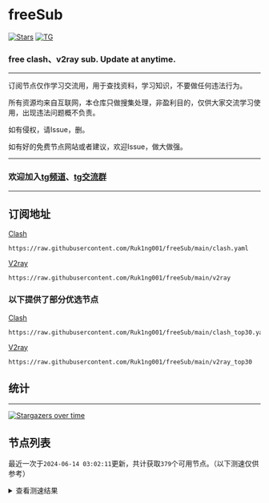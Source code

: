 # freeSub
[![Stars](https://img.shields.io/github/stars/Ruk1ng001/freeSub)](https://github.com/Ruk1ng001/freeSub/stargazers)
[![TG](https://img.shields.io/badge/Telegram-gray?logo=Telegram)](https://t.me/Ruk1ng001)
### free clash、v2ray sub. Update at anytime.

---

订阅节点仅作学习交流用，用于查找资料，学习知识，不要做任何违法行为。

所有资源均来自互联网，本仓库只做搜集处理，非盈利目的，仅供大家交流学习使用，出现违法问题概不负责。

如有侵权，请Issue，删。

如有好的免费节点网站或者建议，欢迎Issue，做大做强。

---

### 欢迎加入[tg频道](https://t.me/Ruk1ng001)、[tg交流群](https://t.me/+-e-b04EE5Cw2NmU1)

---

## 订阅地址
[Clash](https://raw.githubusercontent.com/Ruk1ng001/freeSub/main/clash.yaml)
```
https://raw.githubusercontent.com/Ruk1ng001/freeSub/main/clash.yaml
```
[V2ray](https://raw.githubusercontent.com/Ruk1ng001/freeSub/main/v2ray)
```
https://raw.githubusercontent.com/Ruk1ng001/freeSub/main/v2ray
```
### 以下提供了部分优选节点

[Clash](https://raw.githubusercontent.com/Ruk1ng001/freeSub/main/clash_top30.yaml)
```
https://raw.githubusercontent.com/Ruk1ng001/freeSub/main/clash_top30.yaml
```
[V2ray](https://raw.githubusercontent.com/Ruk1ng001/freeSub/main/v2ray_top30)
```
https://raw.githubusercontent.com/Ruk1ng001/freeSub/main/v2ray_top30
```

## 统计

---

[![Stargazers over time](https://starchart.cc/Ruk1ng001/freeSub.svg)](https://starchart.cc/Ruk1ng001/freeSub)

## 节点列表

最近一次于`2024-06-14 03:02:11`更新，共计获取`379`个可用节点。（以下测速仅供参考）

<details> <summary>查看测速结果</summary>

| 序号 | 节点 | 带宽 | 延迟 |
|:--:|:--:|:--:|:--:|
 | 1 | CN😈github.com/Ruk1ng001_-397455032 | 3.76MB/s | 747.00ms |
 | 2 | SG😈github.com/Ruk1ng001_7359734 | 3.50MB/s | 738.00ms |
 | 3 | SG😈github.com/Ruk1ng001_-2020439614 | 3.34MB/s | 650.00ms |
 | 4 | CN😈github.com/Ruk1ng001_688576700 | 3.28MB/s | 643.00ms |
 | 5 | CN😈github.com/Ruk1ng001_1635146807 | 3.28MB/s | 584.00ms |
 | 6 | CN😈github.com/Ruk1ng001_1325262272 | 3.20MB/s | 331.00ms |
 | 7 | CA😈github.com/Ruk1ng001_-1105143122 | 3.06MB/s | 990.00ms |
 | 8 | Euro😈github.com/Ruk1ng001_-445396560 | 3.04MB/s | 680.00ms |
 | 9 | ChatGPT😈github.com/Ruk1ng001_-877574257 | 3.01MB/s | 573.00ms |
 | 10 | CN😈github.com/Ruk1ng001_510837293 | 2.98MB/s | 326.00ms |
 | 11 | Other😈github.com/Ruk1ng001_-214852922 | 2.96MB/s | 578.00ms |
 | 12 | CN😈github.com/Ruk1ng001_-1044557709 | 2.94MB/s | 321.00ms |
 | 13 | JP😈github.com/Ruk1ng001_-1868974875 | 2.87MB/s | 363.00ms |
 | 14 | CN😈github.com/Ruk1ng001_378947004 | 2.87MB/s | 352.00ms |
 | 15 | CA😈github.com/Ruk1ng001_1754639500 | 2.82MB/s | 710.00ms |
 | 16 | JP😈github.com/Ruk1ng001_563704110 | 2.66MB/s | 1034.00ms |
 | 17 | Euro😈github.com/Ruk1ng001_-538718324 | 2.56MB/s | 548.00ms |
 | 18 | CN😈github.com/Ruk1ng001_1441326630 | 2.55MB/s | 340.00ms |
 | 19 | SG😈github.com/Ruk1ng001_-1478423456 | 2.23MB/s | 409.00ms |
 | 20 | TW😈github.com/Ruk1ng001_1542114265 | 2.11MB/s | 423.00ms |
 | 21 | Other😈github.com/Ruk1ng001_-467197770 | 2.07MB/s | 2372.00ms |
 | 22 | JP😈github.com/Ruk1ng001_1112293865 | 1.85MB/s | 428.00ms |
 | 23 | HK😈github.com/Ruk1ng001_1928170290 | 1.83MB/s | 779.00ms |
 | 24 | TW😈github.com/Ruk1ng001_-424888342 | 1.83MB/s | 885.00ms |
 | 25 | JP😈github.com/Ruk1ng001_-460228048 | 1.75MB/s | 697.00ms |
 | 26 | CA😈github.com/Ruk1ng001_473767417 | 1.74MB/s | 1557.00ms |
 | 27 | KR😈github.com/Ruk1ng001_14846354 | 1.72MB/s | 489.00ms |
 | 28 | KR😈github.com/Ruk1ng001_-1492631877 | 1.63MB/s | 477.00ms |
 | 29 | KR😈github.com/Ruk1ng001_-2075407552 | 1.63MB/s | 555.00ms |
 | 30 | CN😈github.com/Ruk1ng001_-1037551786 | 1.53MB/s | 489.00ms |
 | 31 | CA😈github.com/Ruk1ng001_1999450718 | 1.52MB/s | 1367.00ms |
 | 32 | CN😈github.com/Ruk1ng001_1005979518 | 1.50MB/s | 458.00ms |
 | 33 | CA😈github.com/Ruk1ng001_-1398719371 | 1.50MB/s | 1699.00ms |
 | 34 | CA😈github.com/Ruk1ng001_-1325656045 | 1.48MB/s | 1183.00ms |
 | 35 | JP😈github.com/Ruk1ng001_-795232191 | 1.47MB/s | 1332.00ms |
 | 36 | CA😈github.com/Ruk1ng001_750209520 | 1.45MB/s | 1396.00ms |
 | 37 | CA😈github.com/Ruk1ng001_-1094650613 | 1.43MB/s | 1386.00ms |
 | 38 | CA😈github.com/Ruk1ng001_-883207488 | 1.43MB/s | 1405.00ms |
 | 39 | CN😈github.com/Ruk1ng001_-1506022079 | 1.41MB/s | 765.00ms |
 | 40 | Americas😈github.com/Ruk1ng001_-1827284712 | 1.39MB/s | 1794.00ms |
 | 41 | UM😈github.com/Ruk1ng001_-553933340 | 1.38MB/s | 1018.00ms |
 | 42 | CA😈github.com/Ruk1ng001_1762558130 | 1.37MB/s | 1142.00ms |
 | 43 | CA😈github.com/Ruk1ng001_1313757205 | 1.36MB/s | 1695.00ms |
 | 44 | TW😈github.com/Ruk1ng001_1224333197 | 1.33MB/s | 640.00ms |
 | 45 | CA😈github.com/Ruk1ng001_-999722348 | 1.33MB/s | 1484.00ms |
 | 46 | Americas😈github.com/Ruk1ng001_1259541553 | 1.29MB/s | 1260.00ms |
 | 47 | UM😈github.com/Ruk1ng001_1263919475 | 1.29MB/s | 1098.00ms |
 | 48 | CN😈github.com/Ruk1ng001_848882935 | 1.27MB/s | 543.00ms |
 | 49 | CN😈github.com/Ruk1ng001_757930817 | 1.24MB/s | 703.00ms |
 | 50 | CN😈github.com/Ruk1ng001_-722800543 | 1.24MB/s | 400.00ms |
 | 51 | CA😈github.com/Ruk1ng001_303948354 | 1.22MB/s | 1787.00ms |
 | 52 | UM😈github.com/Ruk1ng001_1777590466 | 1.22MB/s | 1044.00ms |
 | 53 | JP😈github.com/Ruk1ng001_114988891 | 1.21MB/s | 433.00ms |
 | 54 | UM😈github.com/Ruk1ng001_-1039305949 | 1.20MB/s | 1155.00ms |
 | 55 | CA😈github.com/Ruk1ng001_-430273515 | 1.20MB/s | 1524.00ms |
 | 56 | CN😈github.com/Ruk1ng001_-506760003 | 1.19MB/s | 679.00ms |
 | 57 | CA😈github.com/Ruk1ng001_1833154454 | 1.19MB/s | 1062.00ms |
 | 58 | UM😈github.com/Ruk1ng001_757201259 | 1.19MB/s | 1487.00ms |
 | 59 | CA😈github.com/Ruk1ng001_-1987922287 | 1.15MB/s | 1415.00ms |
 | 60 | CA😈github.com/Ruk1ng001_1252591340 | 1.14MB/s | 2065.00ms |
 | 61 | JP😈github.com/Ruk1ng001_1878928951 | 1.14MB/s | 563.00ms |
 | 62 | UM😈github.com/Ruk1ng001_913949734 | 1.13MB/s | 1188.00ms |
 | 63 | SG😈github.com/Ruk1ng001_-2134427733 | 1.12MB/s | 430.00ms |
 | 64 | CA😈github.com/Ruk1ng001_1321573364 | 1.12MB/s | 1140.00ms |
 | 65 | UM😈github.com/Ruk1ng001_1110951307 | 1.12MB/s | 1580.00ms |
 | 66 | CA😈github.com/Ruk1ng001_-352530556 | 1.12MB/s | 1211.00ms |
 | 67 | CA😈github.com/Ruk1ng001_-1206817316 | 1.11MB/s | 1249.00ms |
 | 68 | CA😈github.com/Ruk1ng001_697742170 | 1.11MB/s | 1806.00ms |
 | 69 | HK😈github.com/Ruk1ng001_-1749617839 | 1.10MB/s | 1998.00ms |
 | 70 | UM😈github.com/Ruk1ng001_2054894954 | 1.09MB/s | 1119.00ms |
 | 71 | JP😈github.com/Ruk1ng001_710687995 | 1.09MB/s | 898.00ms |
 | 72 | UM😈github.com/Ruk1ng001_1303578646 | 1.08MB/s | 1301.00ms |
 | 73 | CA😈github.com/Ruk1ng001_-1537019358 | 1.07MB/s | 1242.00ms |
 | 74 | UM😈github.com/Ruk1ng001_25263239 | 1.07MB/s | 1824.00ms |
 | 75 | UM😈github.com/Ruk1ng001_1303543440 | 1.07MB/s | 1270.00ms |
 | 76 | CA😈github.com/Ruk1ng001_-1831429985 | 1.06MB/s | 1673.00ms |
 | 77 | CA😈github.com/Ruk1ng001_1498486617 | 1.06MB/s | 1626.00ms |
 | 78 | CA😈github.com/Ruk1ng001_1293469075 | 1.05MB/s | 1617.00ms |
 | 79 | UM😈github.com/Ruk1ng001_-225360127 | 1.03MB/s | 1548.00ms |
 | 80 | UM😈github.com/Ruk1ng001_-686694392 | 1.03MB/s | 514.00ms |
 | 81 | CA😈github.com/Ruk1ng001_1386396304 | 1.02MB/s | 1725.00ms |
 | 82 | CA😈github.com/Ruk1ng001_1354678388 | 1.01MB/s | 2046.00ms |
 | 83 | UM😈github.com/Ruk1ng001_1034331182 | 1.01MB/s | 1260.00ms |
 | 84 | UM😈github.com/Ruk1ng001_1472351678 | 1.01MB/s | 1274.00ms |
 | 85 | CA😈github.com/Ruk1ng001_327744914 | 1.01MB/s | 1713.00ms |
 | 86 | UM😈github.com/Ruk1ng001_-934204614 | 1.01MB/s | 1809.00ms |
 | 87 | Other😈github.com/Ruk1ng001_-1653643091 | 1.00MB/s | 1658.00ms |
 | 88 | JP😈github.com/Ruk1ng001_-628262739 | 1021.40KB/s | 525.00ms |
 | 89 | UM😈github.com/Ruk1ng001_459534470 | 1019.58KB/s | 1234.00ms |
 | 90 | CA😈github.com/Ruk1ng001_573813942 | 1013.04KB/s | 1643.00ms |
 | 91 | Americas😈github.com/Ruk1ng001_1058369908 | 1012.03KB/s | 1884.00ms |
 | 92 | US😈github.com/Ruk1ng001_1819423180 | 1003.68KB/s | 1891.00ms |
 | 93 | UM😈github.com/Ruk1ng001_-1986465562 | 994.08KB/s | 1289.00ms |
 | 94 | CA😈github.com/Ruk1ng001_-1117588303 | 989.91KB/s | 1341.00ms |
 | 95 | JP😈github.com/Ruk1ng001_-1175359799 | 979.79KB/s | 425.00ms |
 | 96 | RU😈github.com/Ruk1ng001_1194237637 | 977.78KB/s | 1341.00ms |
 | 97 | RU😈github.com/Ruk1ng001_528691366 | 977.76KB/s | 1823.00ms |
 | 98 | US😈github.com/Ruk1ng001_2113269751 | 971.05KB/s | 912.00ms |
 | 99 | JP😈github.com/Ruk1ng001_1063907809 | 970.34KB/s | 400.00ms |
 | 100 | CA😈github.com/Ruk1ng001_209971966 | 961.87KB/s | 2487.00ms |
 | 101 | TW😈github.com/Ruk1ng001_-951294636 | 957.02KB/s | 1592.00ms |
 | 102 | CA😈github.com/Ruk1ng001_1565625205 | 954.21KB/s | 2335.00ms |
 | 103 | CA😈github.com/Ruk1ng001_1256724216 | 950.08KB/s | 1599.00ms |
 | 104 | RU😈github.com/Ruk1ng001_-1192017962 | 948.07KB/s | 1242.00ms |
 | 105 | Other😈github.com/Ruk1ng001_-365365825 | 936.28KB/s | 967.00ms |
 | 106 | GB😈github.com/Ruk1ng001_-2123012980 | 935.42KB/s | 719.00ms |
 | 107 | UM😈github.com/Ruk1ng001_988218668 | 931.66KB/s | 1612.00ms |
 | 108 | CA😈github.com/Ruk1ng001_961392496 | 919.45KB/s | 1499.00ms |
 | 109 | US😈github.com/Ruk1ng001_81830111 | 915.69KB/s | 773.00ms |
 | 110 | Other😈github.com/Ruk1ng001_-904167292 | 915.05KB/s | 1698.00ms |
 | 111 | Americas😈github.com/Ruk1ng001_19342152 | 912.34KB/s | 1787.00ms |
 | 112 | Other😈github.com/Ruk1ng001_-93048448 | 912.33KB/s | 1007.00ms |
 | 113 | RU😈github.com/Ruk1ng001_1143344296 | 910.59KB/s | 1307.00ms |
 | 114 | NL😈github.com/Ruk1ng001_-1059410687 | 909.30KB/s | 1375.00ms |
 | 115 | CA😈github.com/Ruk1ng001_-130204293 | 907.44KB/s | 2094.00ms |
 | 116 | FR😈github.com/Ruk1ng001_-416544445 | 899.94KB/s | 1042.00ms |
 | 117 | CA😈github.com/Ruk1ng001_-345208121 | 899.90KB/s | 1787.00ms |
 | 118 | NL😈github.com/Ruk1ng001_-1015548933 | 893.56KB/s | 1437.00ms |
 | 119 | CA😈github.com/Ruk1ng001_-142281588 | 886.52KB/s | 1762.00ms |
 | 120 | FR😈github.com/Ruk1ng001_1511055292 | 880.23KB/s | 1276.00ms |
 | 121 | US😈github.com/Ruk1ng001_779295842 | 877.10KB/s | 900.00ms |
 | 122 | FR😈github.com/Ruk1ng001_-937432090 | 876.79KB/s | 742.00ms |
 | 123 | Euro😈github.com/Ruk1ng001_-935383257 | 872.84KB/s | 1538.00ms |
 | 124 | CA😈github.com/Ruk1ng001_1223658203 | 870.17KB/s | 1722.00ms |
 | 125 | CA😈github.com/Ruk1ng001_-355151149 | 869.39KB/s | 2112.00ms |
 | 126 | CN😈github.com/Ruk1ng001_-1445423274 | 867.56KB/s | 505.00ms |
 | 127 | Euro😈github.com/Ruk1ng001_-545853812 | 865.19KB/s | 937.00ms |
 | 128 | CA😈github.com/Ruk1ng001_-1684542236 | 857.30KB/s | 1757.00ms |
 | 129 | FR😈github.com/Ruk1ng001_-771843790 | 848.70KB/s | 1776.00ms |
 | 130 | CA😈github.com/Ruk1ng001_-1144823301 | 844.05KB/s | 1916.00ms |
 | 131 | FR😈github.com/Ruk1ng001_-1053759612 | 842.65KB/s | 1785.00ms |
 | 132 | US😈github.com/Ruk1ng001_-183522001 | 840.08KB/s | 817.00ms |
 | 133 | CA😈github.com/Ruk1ng001_-1642046963 | 828.98KB/s | 1501.00ms |
 | 134 | Euro😈github.com/Ruk1ng001_446091685 | 825.08KB/s | 1773.00ms |
 | 135 | US😈github.com/Ruk1ng001_1588336579 | 825.04KB/s | 809.00ms |
 | 136 | CN😈github.com/Ruk1ng001_1396077 | 821.65KB/s | 447.00ms |
 | 137 | US😈github.com/Ruk1ng001_1490566360 | 818.01KB/s | 848.00ms |
 | 138 | US😈github.com/Ruk1ng001_-686772358 | 817.39KB/s | 1388.00ms |
 | 139 | CA😈github.com/Ruk1ng001_59539427 | 816.92KB/s | 1532.00ms |
 | 140 | US😈github.com/Ruk1ng001_1202483347 | 816.22KB/s | 804.00ms |
 | 141 | KR😈github.com/Ruk1ng001_1536632638 | 815.60KB/s | 1581.00ms |
 | 142 | GB😈github.com/Ruk1ng001_590632363 | 815.18KB/s | 739.00ms |
 | 143 | CN😈github.com/Ruk1ng001_-1668762993 | 811.32KB/s | 761.00ms |
 | 144 | FR😈github.com/Ruk1ng001_-1556674725 | 808.21KB/s | 1054.00ms |
 | 145 | CN😈github.com/Ruk1ng001_1730480474 | 805.13KB/s | 598.00ms |
 | 146 | GB😈github.com/Ruk1ng001_1729989681 | 792.94KB/s | 691.00ms |
 | 147 | CN😈github.com/Ruk1ng001_208925399 | 788.05KB/s | 1085.00ms |
 | 148 | US😈github.com/Ruk1ng001_530958255 | 783.62KB/s | 1097.00ms |
 | 149 | Euro😈github.com/Ruk1ng001_1455062586 | 781.94KB/s | 683.00ms |
 | 150 | CA😈github.com/Ruk1ng001_1132634313 | 781.51KB/s | 948.00ms |
 | 151 | US😈github.com/Ruk1ng001_1878698898 | 779.96KB/s | 762.00ms |
 | 152 | US😈github.com/Ruk1ng001_-1945518648 | 777.10KB/s | 1087.00ms |
 | 153 | FR😈github.com/Ruk1ng001_1037780964 | 776.23KB/s | 811.00ms |
 | 154 | SG😈github.com/Ruk1ng001_240246310 | 775.55KB/s | 1054.00ms |
 | 155 | CN😈github.com/Ruk1ng001_1904645190 | 775.44KB/s | 1479.00ms |
 | 156 | JP😈github.com/Ruk1ng001_-537997879 | 774.41KB/s | 587.00ms |
 | 157 | GB😈github.com/Ruk1ng001_-561880074 | 773.38KB/s | 707.00ms |
 | 158 | US😈github.com/Ruk1ng001_-379477493 | 766.82KB/s | 1101.00ms |
 | 159 | CN😈github.com/Ruk1ng001_-1830203450 | 764.70KB/s | 1365.00ms |
 | 160 | CN😈github.com/Ruk1ng001_1120673000 | 764.19KB/s | 809.00ms |
 | 161 | TW😈github.com/Ruk1ng001_851266038 | 760.91KB/s | 1512.00ms |
 | 162 | CN😈github.com/Ruk1ng001_-1379830420 | 760.43KB/s | 1397.00ms |
 | 163 | NL😈github.com/Ruk1ng001_-331801907 | 759.17KB/s | 737.00ms |
 | 164 | SG😈github.com/Ruk1ng001_1626271384 | 758.11KB/s | 1302.00ms |
 | 165 | CA😈github.com/Ruk1ng001_1718827210 | 757.19KB/s | 2129.00ms |
 | 166 | CA😈github.com/Ruk1ng001_1851543490 | 756.88KB/s | 2060.00ms |
 | 167 | CN😈github.com/Ruk1ng001_-3988742 | 756.03KB/s | 536.00ms |
 | 168 | NL😈github.com/Ruk1ng001_-730927187 | 755.79KB/s | 734.00ms |
 | 169 | FR😈github.com/Ruk1ng001_2045795544 | 752.45KB/s | 1720.00ms |
 | 170 | CN😈github.com/Ruk1ng001_946582095 | 750.08KB/s | 1414.00ms |
 | 171 | FR😈github.com/Ruk1ng001_1183638361 | 748.23KB/s | 1445.00ms |
 | 172 | CA😈github.com/Ruk1ng001_-9408553 | 748.09KB/s | 1455.00ms |
 | 173 | UK😈github.com/Ruk1ng001_-180893515 | 746.88KB/s | 987.00ms |
 | 174 | JP😈github.com/Ruk1ng001_-517696060 | 743.50KB/s | 1403.00ms |
 | 175 | NL😈github.com/Ruk1ng001_-1100658875 | 737.06KB/s | 773.00ms |
 | 176 | CA😈github.com/Ruk1ng001_-1458062871 | 715.78KB/s | 1811.00ms |
 | 177 | GB😈github.com/Ruk1ng001_591145383 | 713.69KB/s | 736.00ms |
 | 178 | SG😈github.com/Ruk1ng001_-809824405 | 713.20KB/s | 1316.00ms |
 | 179 | US😈github.com/Ruk1ng001_-208577711 | 712.19KB/s | 944.00ms |
 | 180 | US😈github.com/Ruk1ng001_-319076615 | 710.46KB/s | 921.00ms |
 | 181 | US😈github.com/Ruk1ng001_314614955 | 709.58KB/s | 936.00ms |
 | 182 | GB😈github.com/Ruk1ng001_-1230510135 | 708.85KB/s | 741.00ms |
 | 183 | US😈github.com/Ruk1ng001_-1775501657 | 701.07KB/s | 927.00ms |
 | 184 | US😈github.com/Ruk1ng001_264742320 | 700.27KB/s | 1280.00ms |
 | 185 | FR😈github.com/Ruk1ng001_1547493110 | 699.73KB/s | 1881.00ms |
 | 186 | US😈github.com/Ruk1ng001_1650935518 | 697.88KB/s | 871.00ms |
 | 187 | GB😈github.com/Ruk1ng001_-1305054251 | 684.12KB/s | 1160.00ms |
 | 188 | UM😈github.com/Ruk1ng001_1597779911 | 681.95KB/s | 1253.00ms |
 | 189 | FR😈github.com/Ruk1ng001_-903392398 | 675.41KB/s | 1377.00ms |
 | 190 | UM😈github.com/Ruk1ng001_-1374662257 | 665.31KB/s | 553.00ms |
 | 191 | UM😈github.com/Ruk1ng001_1850661934 | 662.68KB/s | 633.00ms |
 | 192 | CA😈github.com/Ruk1ng001_-1287843981 | 659.39KB/s | 1891.00ms |
 | 193 | HK😈github.com/Ruk1ng001_-1993883909 | 658.48KB/s | 748.00ms |
 | 194 | CA😈github.com/Ruk1ng001_1991259603 | 658.30KB/s | 1865.00ms |
 | 195 | FR😈github.com/Ruk1ng001_1428602512 | 649.73KB/s | 1073.00ms |
 | 196 | FR😈github.com/Ruk1ng001_-790404634 | 647.69KB/s | 1993.00ms |
 | 197 | CA😈github.com/Ruk1ng001_1057658194 | 647.10KB/s | 2336.00ms |
 | 198 | SE😈github.com/Ruk1ng001_1809183183 | 645.47KB/s | 1187.00ms |
 | 199 | GB😈github.com/Ruk1ng001_-1793812801 | 644.04KB/s | 934.00ms |
 | 200 | FR😈github.com/Ruk1ng001_1810107631 | 640.12KB/s | 1907.00ms |
 | 201 | PL😈github.com/Ruk1ng001_1722326881 | 638.64KB/s | 1055.00ms |
 | 202 | CA😈github.com/Ruk1ng001_-1938655957 | 635.93KB/s | 1706.00ms |
 | 203 | US😈github.com/Ruk1ng001_2065238466 | 632.87KB/s | 1187.00ms |
 | 204 | CA😈github.com/Ruk1ng001_-992709008 | 627.22KB/s | 1618.00ms |
 | 205 | CN😈github.com/Ruk1ng001_444612597 | 626.45KB/s | 720.00ms |
 | 206 | FR😈github.com/Ruk1ng001_955397849 | 614.89KB/s | 1271.00ms |
 | 207 | CA😈github.com/Ruk1ng001_773582329 | 606.32KB/s | 2079.00ms |
 | 208 | PL😈github.com/Ruk1ng001_-1980276119 | 600.73KB/s | 1117.00ms |
 | 209 | Americas😈github.com/Ruk1ng001_-1945042243 | 599.96KB/s | 1729.00ms |
 | 210 | SG😈github.com/Ruk1ng001_-2026700889 | 599.92KB/s | 434.00ms |
 | 211 | FR😈github.com/Ruk1ng001_460132446 | 599.88KB/s | 1232.00ms |
 | 212 | CN😈github.com/Ruk1ng001_-1879628176 | 597.18KB/s | 817.00ms |
 | 213 | JP😈github.com/Ruk1ng001_-747257240 | 593.25KB/s | 477.00ms |
 | 214 | FR😈github.com/Ruk1ng001_-726199911 | 583.40KB/s | 1771.00ms |
 | 215 | US😈github.com/Ruk1ng001_-807913605 | 576.04KB/s | 884.00ms |
 | 216 | CN😈github.com/Ruk1ng001_-1607947913 | 574.57KB/s | 733.00ms |
 | 217 | Americas😈github.com/Ruk1ng001_1981667773 | 573.37KB/s | 960.00ms |
 | 218 | CN😈github.com/Ruk1ng001_636786377 | 573.15KB/s | 1556.00ms |
 | 219 | CN😈github.com/Ruk1ng001_-1174444579 | 572.00KB/s | 816.00ms |
 | 220 | CN😈github.com/Ruk1ng001_1499931997 | 558.06KB/s | 518.00ms |
 | 221 | KR😈github.com/Ruk1ng001_-252815427 | 543.48KB/s | 669.00ms |
 | 222 | CA😈github.com/Ruk1ng001_1893672134 | 533.17KB/s | 2213.00ms |
 | 223 | CA😈github.com/Ruk1ng001_-1890001595 | 522.01KB/s | 1776.00ms |
 | 224 | CA😈github.com/Ruk1ng001_277166634 | 509.31KB/s | 2428.00ms |
 | 225 | CN😈github.com/Ruk1ng001_1540031215 | 500.83KB/s | 786.00ms |
 | 226 | Asia😈github.com/Ruk1ng001_1802451649 | 493.93KB/s | 1806.00ms |
 | 227 | Other😈github.com/Ruk1ng001_-1182933090 | 487.06KB/s | 1606.00ms |
 | 228 | CA😈github.com/Ruk1ng001_-1094104911 | 482.51KB/s | 2109.00ms |
 | 229 | FR😈github.com/Ruk1ng001_2090908757 | 479.73KB/s | 1141.00ms |
 | 230 | US😈github.com/Ruk1ng001_-431150774 | 471.18KB/s | 1034.00ms |
 | 231 | FR😈github.com/Ruk1ng001_1907252038 | 466.31KB/s | 1299.00ms |
 | 232 | CN😈github.com/Ruk1ng001_-725283801 | 459.22KB/s | 1782.00ms |
 | 233 | CA😈github.com/Ruk1ng001_1141390239 | 452.58KB/s | 1696.00ms |
 | 234 | CA😈github.com/Ruk1ng001_1301466806 | 452.04KB/s | 2320.00ms |
 | 235 | CN😈github.com/Ruk1ng001_-1879508608 | 450.68KB/s | 833.00ms |
 | 236 | CA😈github.com/Ruk1ng001_-506153438 | 450.05KB/s | 1515.00ms |
 | 237 | CA😈github.com/Ruk1ng001_-1965554259 | 443.26KB/s | 1675.00ms |
 | 238 | GB😈github.com/Ruk1ng001_1639291485 | 432.12KB/s | 2205.00ms |
 | 239 | US😈github.com/Ruk1ng001_349505402 | 430.07KB/s | 927.00ms |
 | 240 | CA😈github.com/Ruk1ng001_-1783278317 | 430.04KB/s | 485.00ms |
 | 241 | TW😈github.com/Ruk1ng001_-825650430 | 421.24KB/s | 1871.00ms |
 | 242 | CA😈github.com/Ruk1ng001_-1646686877 | 414.87KB/s | 1921.00ms |
 | 243 | GB😈github.com/Ruk1ng001_-1338012212 | 414.06KB/s | 725.00ms |
 | 244 | FR😈github.com/Ruk1ng001_-1162557377 | 411.22KB/s | 1319.00ms |
 | 245 | GB😈github.com/Ruk1ng001_-1964018986 | 402.77KB/s | 728.00ms |
 | 246 | FR😈github.com/Ruk1ng001_-390927278 | 399.56KB/s | 1639.00ms |
 | 247 | CA😈github.com/Ruk1ng001_2138838371 | 396.69KB/s | 1660.00ms |
 | 248 | CN😈github.com/Ruk1ng001_1154722683 | 393.46KB/s | 1068.00ms |
 | 249 | CA😈github.com/Ruk1ng001_1368802059 | 392.86KB/s | 1861.00ms |
 | 250 | UM😈github.com/Ruk1ng001_2006737701 | 359.33KB/s | 512.00ms |
 | 251 | US😈github.com/Ruk1ng001_-450263324 | 358.62KB/s | 2409.00ms |
 | 252 | CH😈github.com/Ruk1ng001_1956124865 | 354.75KB/s | 2056.00ms |
 | 253 | CA😈github.com/Ruk1ng001_-1541825533 | 351.82KB/s | 1549.00ms |
 | 254 | Asia😈github.com/Ruk1ng001_1837084213 | 330.72KB/s | 1563.00ms |
 | 255 | CA😈github.com/Ruk1ng001_-455114334 | 329.07KB/s | 1774.00ms |
 | 256 | PL😈github.com/Ruk1ng001_-1728090304 | 325.38KB/s | 836.00ms |
 | 257 | US😈github.com/Ruk1ng001_2066168569 | 324.99KB/s | 1560.00ms |
 | 258 | Americas😈github.com/Ruk1ng001_-1954741112 | 320.96KB/s | 1565.00ms |
 | 259 | CA😈github.com/Ruk1ng001_1170082256 | 317.09KB/s | 2569.00ms |
 | 260 | FR😈github.com/Ruk1ng001_738482068 | 315.20KB/s | 2125.00ms |
 | 261 | UM😈github.com/Ruk1ng001_-1036452719 | 311.91KB/s | 1109.00ms |
 | 262 | CA😈github.com/Ruk1ng001_-1024021329 | 311.38KB/s | 1204.00ms |
 | 263 | UM😈github.com/Ruk1ng001_1568331510 | 306.93KB/s | 2166.00ms |
 | 264 | CA😈github.com/Ruk1ng001_-1987262472 | 306.26KB/s | 1878.00ms |
 | 265 | US😈github.com/Ruk1ng001_-626147041 | 303.50KB/s | 1798.00ms |
 | 266 | TW😈github.com/Ruk1ng001_-1747887570 | 298.19KB/s | 2980.00ms |
 | 267 | PL😈github.com/Ruk1ng001_2090955147 | 297.08KB/s | 1385.00ms |
 | 268 | FR😈github.com/Ruk1ng001_153672896 | 296.56KB/s | 1638.00ms |
 | 269 | UM😈github.com/Ruk1ng001_-2100351759 | 292.85KB/s | 1803.00ms |
 | 270 | UM😈github.com/Ruk1ng001_-546880975 | 291.16KB/s | 972.00ms |
 | 271 | FI😈github.com/Ruk1ng001_-153728252 | 289.61KB/s | 1358.00ms |
 | 272 | CA😈github.com/Ruk1ng001_275527730 | 277.89KB/s | 2938.00ms |
 | 273 | CA😈github.com/Ruk1ng001_1804542208 | 273.99KB/s | 1995.00ms |
 | 274 | US😈github.com/Ruk1ng001_-848586415 | 265.07KB/s | 1629.00ms |
 | 275 | JP😈github.com/Ruk1ng001_1207015642 | 263.79KB/s | 822.00ms |
 | 276 | CH😈github.com/Ruk1ng001_-1368397363 | 262.93KB/s | 1647.00ms |
 | 277 | FR😈github.com/Ruk1ng001_1837942177 | 259.44KB/s | 2939.00ms |
 | 278 | CA😈github.com/Ruk1ng001_-1950174997 | 248.31KB/s | 1842.00ms |
 | 279 | CA😈github.com/Ruk1ng001_-479920679 | 246.79KB/s | 2947.00ms |
 | 280 | CA😈github.com/Ruk1ng001_1558208075 | 243.57KB/s | 523.00ms |
 | 281 | JP😈github.com/Ruk1ng001_-777095381 | 240.90KB/s | 1407.00ms |
 | 282 | CA😈github.com/Ruk1ng001_-1731197804 | 239.37KB/s | 1648.00ms |
 | 283 | PL😈github.com/Ruk1ng001_-625168074 | 229.96KB/s | 2078.00ms |
 | 284 | FR😈github.com/Ruk1ng001_1128113646 | 228.32KB/s | 835.00ms |
 | 285 | CA😈github.com/Ruk1ng001_850726388 | 228.07KB/s | 2102.00ms |
 | 286 | GB😈github.com/Ruk1ng001_812564541 | 224.60KB/s | 951.00ms |
 | 287 | CA😈github.com/Ruk1ng001_1020249785 | 220.95KB/s | 1607.00ms |
 | 288 | Americas😈github.com/Ruk1ng001_1975868186 | 218.10KB/s | 2031.00ms |
 | 289 | CA😈github.com/Ruk1ng001_1542762135 | 217.39KB/s | 2028.00ms |
 | 290 | PL😈github.com/Ruk1ng001_205561580 | 216.64KB/s | 1530.00ms |
 | 291 | CA😈github.com/Ruk1ng001_-1296741748 | 216.40KB/s | 2040.00ms |
 | 292 | FR😈github.com/Ruk1ng001_1458109122 | 215.10KB/s | 1944.00ms |
 | 293 | UM😈github.com/Ruk1ng001_1362984180 | 206.60KB/s | 2362.00ms |
 | 294 | US😈github.com/Ruk1ng001_1774724801 | 205.20KB/s | 956.00ms |
 | 295 | CA😈github.com/Ruk1ng001_-1555499648 | 200.11KB/s | 2579.00ms |
 | 296 | PL😈github.com/Ruk1ng001_190978668 | 199.55KB/s | 2122.00ms |
 | 297 | CN😈github.com/Ruk1ng001_251629427 | 198.80KB/s | 1392.00ms |
 | 298 | CA😈github.com/Ruk1ng001_1670620339 | 196.87KB/s | 2771.00ms |
 | 299 | PL😈github.com/Ruk1ng001_-1541685197 | 196.50KB/s | 1292.00ms |
 | 300 | TW😈github.com/Ruk1ng001_2085584058 | 193.03KB/s | 2569.00ms |
 | 301 | FR😈github.com/Ruk1ng001_841635199 | 192.36KB/s | 2465.00ms |
 | 302 | RU😈github.com/Ruk1ng001_-1510030157 | 191.35KB/s | 1419.00ms |
 | 303 | FR😈github.com/Ruk1ng001_-634455245 | 190.97KB/s | 1081.00ms |
 | 304 | GB😈github.com/Ruk1ng001_-172250407 | 189.30KB/s | 1232.00ms |
 | 305 | CA😈github.com/Ruk1ng001_-709405532 | 186.64KB/s | 1459.00ms |
 | 306 | CA😈github.com/Ruk1ng001_1067190068 | 186.55KB/s | 1782.00ms |
 | 307 | DE😈github.com/Ruk1ng001_-46027504 | 185.78KB/s | 913.00ms |
 | 308 | Other😈github.com/Ruk1ng001_-549524324 | 185.04KB/s | 1249.00ms |
 | 309 | CA😈github.com/Ruk1ng001_1295306959 | 184.71KB/s | 2671.00ms |
 | 310 | US😈github.com/Ruk1ng001_-1892032577 | 182.29KB/s | 1358.00ms |
 | 311 | SG😈github.com/Ruk1ng001_634968947 | 182.24KB/s | 550.00ms |
 | 312 | PL😈github.com/Ruk1ng001_-967417382 | 174.95KB/s | 898.00ms |
 | 313 | CA😈github.com/Ruk1ng001_-1934107015 | 174.06KB/s | 1835.00ms |
 | 314 | FI😈github.com/Ruk1ng001_-924341426 | 170.75KB/s | 1291.00ms |
 | 315 | PL😈github.com/Ruk1ng001_518039940 | 169.89KB/s | 835.00ms |
 | 316 | PL😈github.com/Ruk1ng001_430710048 | 169.57KB/s | 1565.00ms |
 | 317 | CA😈github.com/Ruk1ng001_-1753398426 | 168.43KB/s | 1834.00ms |
 | 318 | CA😈github.com/Ruk1ng001_-179314871 | 163.15KB/s | 2674.00ms |
 | 319 | PL😈github.com/Ruk1ng001_-1389362920 | 162.63KB/s | 837.00ms |
 | 320 | PL😈github.com/Ruk1ng001_-711640898 | 162.25KB/s | 1135.00ms |
 | 321 | CA😈github.com/Ruk1ng001_-1409653729 | 162.02KB/s | 1862.00ms |
 | 322 | DE😈github.com/Ruk1ng001_1796700239 | 161.00KB/s | 1757.00ms |
 | 323 | PL😈github.com/Ruk1ng001_216446560 | 160.54KB/s | 1016.00ms |
 | 324 | PL😈github.com/Ruk1ng001_-1159664716 | 159.66KB/s | 1306.00ms |
 | 325 | Asia😈github.com/Ruk1ng001_-544378264 | 155.27KB/s | 1052.00ms |
 | 326 | CA😈github.com/Ruk1ng001_-1748553046 | 152.06KB/s | 1326.00ms |
 | 327 | CA😈github.com/Ruk1ng001_1146019942 | 150.96KB/s | 2073.00ms |
 | 328 | PL😈github.com/Ruk1ng001_-1202310742 | 148.22KB/s | 816.00ms |
 | 329 | PL😈github.com/Ruk1ng001_1940271397 | 145.20KB/s | 1239.00ms |
 | 330 | PL😈github.com/Ruk1ng001_1723266525 | 144.89KB/s | 1321.00ms |
 | 331 | PL😈github.com/Ruk1ng001_-1981260913 | 141.98KB/s | 1029.00ms |
 | 332 | FR😈github.com/Ruk1ng001_1300892440 | 141.89KB/s | 2634.00ms |
 | 333 | CA😈github.com/Ruk1ng001_-338667554 | 141.14KB/s | 1850.00ms |
 | 334 | PL😈github.com/Ruk1ng001_-211707764 | 141.08KB/s | 1132.00ms |
 | 335 | GB😈github.com/Ruk1ng001_1005837457 | 140.08KB/s | 1060.00ms |
 | 336 | PL😈github.com/Ruk1ng001_610010861 | 139.11KB/s | 1822.00ms |
 | 337 | FR😈github.com/Ruk1ng001_-2096321756 | 137.46KB/s | 2513.00ms |
 | 338 | CA😈github.com/Ruk1ng001_-1438833553 | 136.54KB/s | 2205.00ms |
 | 339 | PL😈github.com/Ruk1ng001_-1364677211 | 135.29KB/s | 1375.00ms |
 | 340 | CA😈github.com/Ruk1ng001_952381095 | 134.88KB/s | 2664.00ms |
 | 341 | FR😈github.com/Ruk1ng001_945843644 | 134.48KB/s | 869.00ms |
 | 342 | UM😈github.com/Ruk1ng001_1513479282 | 132.83KB/s | 2184.00ms |
 | 343 | FR😈github.com/Ruk1ng001_-1611703640 | 131.91KB/s | 2729.00ms |
 | 344 | CA😈github.com/Ruk1ng001_-1732463904 | 131.72KB/s | 2534.00ms |
 | 345 | FR😈github.com/Ruk1ng001_-1857771266 | 130.80KB/s | 2757.00ms |
 | 346 | PL😈github.com/Ruk1ng001_1391354938 | 130.62KB/s | 1138.00ms |
 | 347 | FR😈github.com/Ruk1ng001_-1663307983 | 130.05KB/s | 1097.00ms |
 | 348 | PL😈github.com/Ruk1ng001_936188442 | 129.70KB/s | 1089.00ms |
 | 349 | PL😈github.com/Ruk1ng001_1730099612 | 126.68KB/s | 1116.00ms |
 | 350 | FR😈github.com/Ruk1ng001_-552765619 | 126.37KB/s | 1834.00ms |
 | 351 | FI😈github.com/Ruk1ng001_261285732 | 122.73KB/s | 1596.00ms |
 | 352 | PL😈github.com/Ruk1ng001_506080190 | 121.31KB/s | 2151.00ms |
 | 353 | RU😈github.com/Ruk1ng001_-1258308123 | 121.18KB/s | 1716.00ms |
 | 354 | CA😈github.com/Ruk1ng001_2003495174 | 119.10KB/s | 2482.00ms |
 | 355 | CN😈github.com/Ruk1ng001_-1022377743 | 115.04KB/s | 1265.00ms |
 | 356 | UK😈github.com/Ruk1ng001_613534464 | 111.99KB/s | 1795.00ms |
 | 357 | US😈github.com/Ruk1ng001_812200993 | 110.20KB/s | 1448.00ms |
 | 358 | Americas😈github.com/Ruk1ng001_1131389161 | 106.77KB/s | 2247.00ms |
 | 359 | PL😈github.com/Ruk1ng001_-1409690240 | 106.07KB/s | 853.00ms |
 | 360 | FR😈github.com/Ruk1ng001_49151771 | 105.98KB/s | 2771.00ms |
 | 361 | Euro😈github.com/Ruk1ng001_977269022 | 101.86KB/s | 2141.00ms |
 | 362 | CA😈github.com/Ruk1ng001_1115126583 | 101.60KB/s | 2870.00ms |
 | 363 | FR😈github.com/Ruk1ng001_331755800 | 101.14KB/s | 2430.00ms |
 | 364 | JP😈github.com/Ruk1ng001_582853362 | 100.08KB/s | 960.00ms |
 | 365 | PL😈github.com/Ruk1ng001_658470245 | 97.05KB/s | 858.00ms |
 | 366 | Other😈github.com/Ruk1ng001_1087150450 | 94.68KB/s | 922.00ms |
 | 367 | FR😈github.com/Ruk1ng001_-933872702 | 86.65KB/s | 2878.00ms |
 | 368 | PL😈github.com/Ruk1ng001_805204726 | 86.12KB/s | 2968.00ms |
 | 369 | PL😈github.com/Ruk1ng001_-999976788 | 84.36KB/s | 1474.00ms |
 | 370 | PL😈github.com/Ruk1ng001_232560701 | 77.39KB/s | 1096.00ms |
 | 371 | FR😈github.com/Ruk1ng001_789564023 | 71.51KB/s | 2795.00ms |
 | 372 | Other😈github.com/Ruk1ng001_-1768711090 | 68.04KB/s | 1306.00ms |
 | 373 | PL😈github.com/Ruk1ng001_-495237546 | 64.78KB/s | 1904.00ms |
 | 374 | PL😈github.com/Ruk1ng001_1473460646 | 64.72KB/s | 824.00ms |
 | 375 | PL😈github.com/Ruk1ng001_-78977996 | 60.96KB/s | 2146.00ms |
 | 376 | FR😈github.com/Ruk1ng001_1158107128 | 57.37KB/s | 2768.00ms |
 | 377 | US😈github.com/Ruk1ng001_-409642626 | 56.99KB/s | 1266.00ms |
 | 378 | Other😈github.com/Ruk1ng001_538407467 | 55.44KB/s | 751.00ms |
 | 379 | Euro😈github.com/Ruk1ng001_-1975363469 | 52.95KB/s | 2142.00ms |


</details>